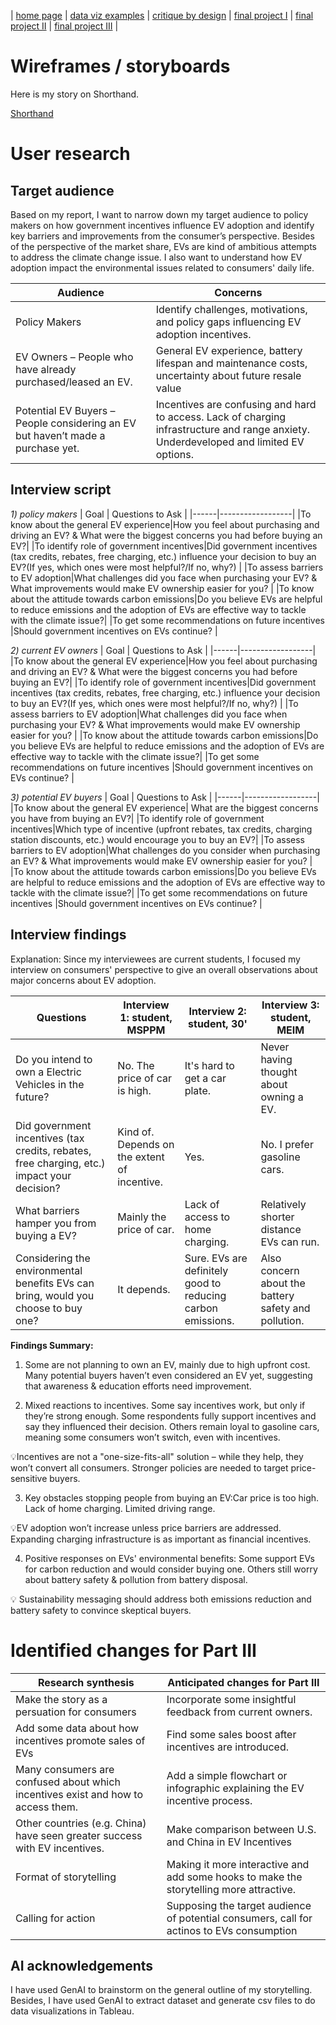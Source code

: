 | [home page](https://myrashen.github.io/Shihan-Shen-portfolio/) | [data viz examples](dataviz-examples) | [critique by design](critique-by-design) | [final project I](final-project-part-one) | [final project II](final-project-part-two) | [final project III](final-project-part-three) |

# Wireframes / storyboards

Here is my story on Shorthand.

[Shorthand](https://carnegiemellon.shorthandstories.com/copy/index.html)

# User research 

## Target audience

Based on my report, I want to narrow down my target audience to policy makers on how government incentives influence EV adoption and identify key barriers and improvements from the consumer’s perspective. Besides of the perspective of the market share, EVs are kind of ambitious attempts to address the climate change issue. I also want to understand how EV adoption impact the environmental issues related to consumers' daily life. 

| Audience | Concerns |
|------|------------------|
|Policy Makers|Identify challenges, motivations, and policy gaps influencing EV adoption incentives.|
|EV Owners – People who have already purchased/leased an EV. |General EV experience, battery lifespan and maintenance costs, uncertainty about future resale value |
|Potential EV Buyers – People considering an EV but haven’t made a purchase yet.| Incentives are confusing and hard to access. Lack of charging infrastructure and range anxiety. Underdeveloped and limited EV options.|

## Interview script

*1) policy makers*
| Goal | Questions to Ask |
|------|------------------|
|To know about the general EV experience|How you feel about purchasing and driving an EV? & What were the biggest concerns you had before buying an EV?|
|To identify role of government incentives|Did government incentives (tax credits, rebates, free charging, etc.) influence your decision to buy an EV?(If yes, which ones were most helpful?/If no, why?) |
|To assess barriers to EV adoption|What challenges did you face when purchasing your EV? & What improvements would make EV ownership easier for you? |
|To know about the attitude towards carbon emissions|Do you believe EVs are helpful to reduce emissions and the adoption of EVs are effective way to tackle with the climate issue?|
|To get some recommendations on future incentives |Should government incentives on EVs continue? |


*2) current EV owners*
| Goal | Questions to Ask |
|------|------------------|
|To know about the general EV experience|How you feel about purchasing and driving an EV? & What were the biggest concerns you had before buying an EV?|
|To identify role of government incentives|Did government incentives (tax credits, rebates, free charging, etc.) influence your decision to buy an EV?(If yes, which ones were most helpful?/If no, why?) |
|To assess barriers to EV adoption|What challenges did you face when purchasing your EV? & What improvements would make EV ownership easier for you? |
|To know about the attitude towards carbon emissions|Do you believe EVs are helpful to reduce emissions and the adoption of EVs are effective way to tackle with the climate issue?|
|To get some recommendations on future incentives |Should government incentives on EVs continue? |

*3) potential EV buyers*
| Goal | Questions to Ask |
|------|------------------|
|To know about the general EV experience| What are the biggest concerns you have from buying an EV?|
|To identify role of government incentives|Which type of incentive (upfront rebates, tax credits, charging station discounts, etc.) would encourage you to buy an EV?|
|To assess barriers to EV adoption|What challenges do you consider when purchasing an EV? & What improvements would make EV ownership easier for you? |
|To know about the attitude towards carbon emissions|Do you believe EVs are helpful to reduce emissions and the adoption of EVs are effective way to tackle with the climate issue?|
|To get some recommendations on future incentives |Should government incentives on EVs continue? |



## Interview findings

Explanation: Since my interviewees are current students, I focused my interview on consumers' perspective to give an overall observations about major concerns about EV adoption. 

| Questions               | Interview 1: student, MSPPM | Interview 2: student, 30' | Interview 3: student, MEIM |
|-------------------------|--------------------------------|-------------|-------------|
|Do you intend to own a Electric Vehicles in the future? | No. The price of car is high. | It's hard to get a car plate. | Never having thought about owning a EV. |
|Did government incentives (tax credits, rebates, free charging, etc.) impact your decision? |  Kind of. Depends on the extent of incentive.  | Yes.  | No. I prefer gasoline cars.|
|What barriers hamper you from buying a EV?|Mainly the price of car.|Lack of access to home charging.| Relatively shorter distance EVs can run.|
|Considering the environmental benefits EVs can bring, would you choose to buy one?|It depends.|Sure. EVs are definitely good to reducing carbon emissions.| Also concern about the battery safety and pollution.|




**Findings Summary:**
1) Some are not planning to own an EV, mainly due to high upfront cost. Many potential buyers haven’t even considered an EV yet, suggesting that awareness & education efforts need improvement.
   
2) Mixed reactions to incentives. Some say incentives work, but only if they’re strong enough. Some respondents fully support incentives and say they influenced their decision. Others remain loyal to gasoline cars, meaning some consumers won’t switch, even with incentives.
   
💡Incentives are not a "one-size-fits-all" solution – while they help, they won’t convert all consumers. Stronger policies are needed to target price-sensitive buyers.

3) Key obstacles stopping people from buying an EV:Car price is too high. Lack of home charging. Limited driving range.
   
💡EV adoption won’t increase unless price barriers are addressed. Expanding charging infrastructure is as important as financial incentives.

4) Positive responses on EVs' environmental benefits: Some support EVs for carbon reduction and would consider buying one. Others still worry about battery safety & pollution from battery disposal.
   
💡 Sustainability messaging should address both emissions reduction and battery safety to convince skeptical buyers.




# Identified changes for Part III

| Research synthesis                       | Anticipated changes for Part III                                                |
|------------------------------------------|---------------------------------------------------------------------------------|
|Make the story as a persuation for consumers |Incorporate some insightful feedback from current owners.         | 
|Add some data about how incentives promote sales of EVs | Find some sales boost after incentives are introduced.  |
|Many consumers are confused about which incentives exist and how to access them.|Add a simple flowchart or infographic explaining the EV incentive process.|
|Other countries (e.g. China) have seen greater success with EV incentives.|Make comparison between U.S. and China in EV Incentives|
|Format of storytelling| Making it more interactive and add some hooks to make the storytelling more attractive. | 
|Calling for action|Supposing the target audience of potential consumers, call for actinos to EVs consumption| 



## AI acknowledgements
I have used GenAI to brainstorm on the general outline of my storytelling. Besides, I have used GenAI to extract dataset and generate csv files to do data visualizations in Tableau.
